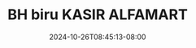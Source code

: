 --- 
title: "BH biru KASIR ALFAMART"
description: "nonton   BH biru KASIR ALFAMART twitter   baru"
date: 2024-10-26T08:45:13-08:00
file_code: "tqs9izixo369"
draft: false
cover: "3ezqy4efcfwk74d2.jpg"
tags: ["biru", "KASIR", "ALFAMART", "bokep-indo", "bokep-viral", "bokep-ig"]
length: 297
fld_id: "1398222"
foldername: ".Hijab Indomaret 14 Video ,"
categories: [".Hijab Indomaret 14 Video ,"]
views: 46
---